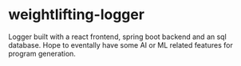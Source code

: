 # weightlifting-logger
Logger built with a react frontend, spring boot backend and an sql database. Hope to eventally have some AI or ML related features for program generation.

